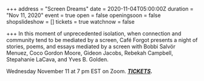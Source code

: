 +++
address = "Screen Dreams"
date = 2020-11-04T05:00:00Z
duration = "Nov 11, 2020"
event = true
open = false
openingsoon = false
shopslideshow = []
tickets = true
watchnow = false

+++
In this moment of unprecedented isolation, when connection and community tend to be mediated by a screen, Café Forgot presents a night of stories, poems, and essays mediated by a screen with Bobbi Salvör Menuez, Coco Gordon Moore, Gideon Jacobs, Rebekah Campbell, Stepahanie LaCava, and Yves B. Golden.

Wednesday November 11 at 7 pm EST on Zoom. [**_TICKETS_**](https://shop.cafeforgot.com/product/screen-dreams/2439?cp=true&sa=true&sbp=false&q=false "tickets")**_._**